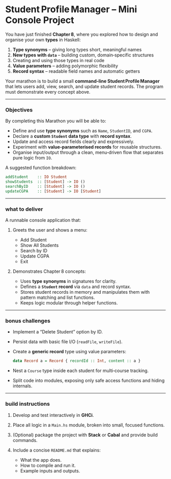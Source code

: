 # Student Profile Manager – Mini Console Project

You have just finished **Chapter 8**, where you explored how to design and organise your own **types** in Haskell:

1. **Type synonyms** – giving long types short, meaningful names
2. **New types with `data`** – building custom, domain‑specific structures
3. Creating and using those types in real code
4. **Value parameters** – adding polymorphic flexibility
5. **Record syntax** – readable field names and automatic getters

Your marathon is to build a small **command‑line Student Profile Manager** that lets users add, view, search, and update student records. The program must demonstrate every concept above.

---

### **Objectives**

By completing this Marathon you will be able to:

* Define and use **type synonyms** such as `Name`, `StudentID`, and `CGPA`.
* Declare a **custom `Student` data type** with **record syntax**.
* Update and access record fields clearly and expressively.
* Experiment with **value‑parameterised records** for reusable structures.
* Organise input/output through a clean, menu‑driven flow that separates pure logic from `IO`.

A suggested function breakdown:

```haskell
addStudent    :: IO Student
showStudents  :: [Student] -> IO ()
searchByID    :: [Student] -> IO ()
updateCGPA    :: [Student] -> IO [Student]
```

---

### **what to deliver**

A runnable console application that:

1. Greets the user and shows a menu:

   * Add Student
   * Show All Students
   * Search by ID
   * Update CGPA
   * Exit

2. Demonstrates Chapter 8 concepts:

   * Uses **type synonyms** in signatures for clarity.
   * Defines a **`Student` record** via `data` and record syntax.
   * Stores student records in memory and manipulates them with pattern matching and list functions.
   * Keeps logic modular through helper functions.

---

### **bonus challenges**

* Implement a “Delete Student” option by ID.

* Persist data with basic file I/O (`readFile`, `writeFile`).

* Create a **generic record** type using value parameters:

  ```haskell
  data Record a = Record { recordId :: Int, content :: a }
  ```

* Nest a `Course` type inside each student for multi‑course tracking.

* Split code into modules, exposing only safe access functions and hiding internals.

---

### **build instructions**

1. Develop and test interactively in **GHCi**.
2. Place all logic in a `Main.hs` module, broken into small, focused functions.
3. (Optional) package the project with **Stack** or **Cabal** and provide build commands.
4. Include a concise `README.md` that explains:

   * What the app does.
   * How to compile and run it.
   * Example inputs and outputs.
